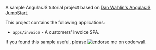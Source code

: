 A sample AngularJS tutorial project based on [Dan Wahlin's AngularJS JumpStart](https://www.udemy.com/angularjs-jumpstart).

This project contains the following applications:
* `apps/invoice` - A customers' invoice SPA.

If you found this sample useful, please [![endorse](https://api.coderwall.com/ivanhcsim/endorsecount.png)](https://coderwall.com/ivanhcsim) me on coderwall.
